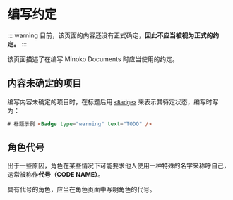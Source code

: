 # 编写约定 <Badge type="warning" text="TODO" />

::: warning
目前，该页面的内容还没有正式确定，**因此不应当被视为正式的约定。**
:::

该页面描述了在编写 Minoko Documents 时应当使用的约定。

## 内容未确定的项目

编写内容未确定的项目时，在标题后用 [`<Badge>`](https://vitepress.dev/reference/default-theme-badge) 来表示其待定状态，编写时写为：

```html
# 标题示例 <Badge type="warning" text="TODO" />
```

## 角色代号

出于一些原因，角色在某些情况下可能要求他人使用一种特殊的名字来称呼自己，这常被称作**代号（CODE NAME）**。

具有代号的角色，应当在角色页面中写明角色的代号。
